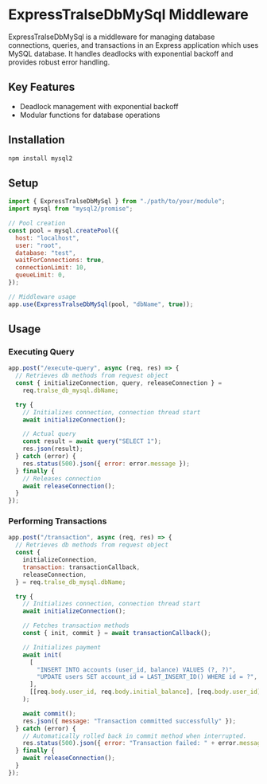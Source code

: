 # ExpressTralseDbMySql Middleware

ExpressTralseDbMySql is a middleware for managing database connections, queries, and transactions in an Express application which uses MySQL database. It handles deadlocks with exponential backoff and provides robust error handling.

## Key Features

- Deadlock management with exponential backoff
- Modular functions for database operations

## Installation

```bash
npm install mysql2
```

## Setup

```javascript
import { ExpressTralseDbMySql } from "./path/to/your/module";
import mysql from "mysql2/promise";

// Pool creation
const pool = mysql.createPool({
  host: "localhost",
  user: "root",
  database: "test",
  waitForConnections: true,
  connectionLimit: 10,
  queueLimit: 0,
});

// Middleware usage
app.use(ExpressTralseDbMySql(pool, "dbName", true));
```

## Usage

### Executing Query

```javascript
app.post("/execute-query", async (req, res) => {
  // Retrieves db methods from request object
  const { initializeConnection, query, releaseConnection } =
    req.tralse_db_mysql.dbName;

  try {
    // Initializes connection, connection thread start
    await initializeConnection();

    // Actual query
    const result = await query("SELECT 1");
    res.json(result);
  } catch (error) {
    res.status(500).json({ error: error.message });
  } finally {
    // Releases connection
    await releaseConnection();
  }
});
```

### Performing Transactions

```javascript
app.post("/transaction", async (req, res) => {
  // Retrieves db methods from request object
  const {
    initializeConnection,
    transaction: transactionCallback,
    releaseConnection,
  } = req.tralse_db_mysql.dbName;

  try {
    // Initializes connection, connection thread start
    await initializeConnection();

    // Fetches transaction methods
    const { init, commit } = await transactionCallback();

    // Initializes payment
    await init(
      [
        "INSERT INTO accounts (user_id, balance) VALUES (?, ?)",
        "UPDATE users SET account_id = LAST_INSERT_ID() WHERE id = ?",
      ],
      [[req.body.user_id, req.body.initial_balance], [req.body.user_id]]
    );

    await commit();
    res.json({ message: "Transaction committed successfully" });
  } catch (error) {
    // Automatically rolled back in commit method when interrupted.
    res.status(500).json({ error: "Transaction failed: " + error.message });
  } finally {
    await releaseConnection();
  }
});
```
